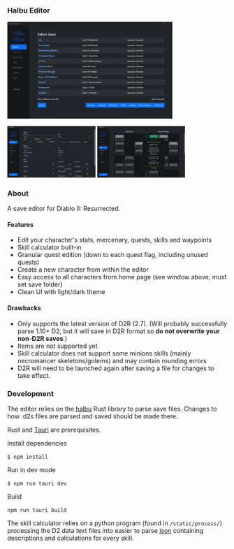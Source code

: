 
### Halbu Editor

<img src="static/screenshots/home.png" width="75%" />
<p float="left">
  <img src="static/screenshots/character.png" width="40%" /> 
  <img src="static/screenshots/skills.png" width="40%" />
</p>




###  About

A save editor for Diablo II: Resurrected.

#### Features

* Edit your character's stats, mercenary, quests, skills and waypoints
* Skill calculator built-in
* Granular quest edition (down to each quest flag, including unused quests)
* Create a new character from within the editor
* Easy access to all characters from home page (see window above, must set save folder)
* Clean UI with light/dark theme

#### Drawbacks
* Only supports the latest version of D2R (2.7). (Will probably successfully parse 1.10+ D2, but it will save in D2R format so **do not overwrite your non-D2R saves**.)
* Items are not supported yet
* Skill calculator does not support some minions skills (mainly necromancer skeletons/golems) and may contain rounding errors
* D2R will need to be launched again after saving a file for changes to take effect.


### Development

The editor relies on the [halbu](https://github.com/feored/halbu) Rust library to parse save files.
Changes to how .d2s files are parsed and saved should be made there. 

Rust and [Tauri](https://tauri.app/v1/guides/getting-started/prerequisites) are prerequisites.

Install dependencies
```
$ npm install
```
 
Run in dev mode
```
$ npm run tauri dev
```

Build
```
npm run tauri build
```

The skill calculator relies on a python program (found in `/static/process/`) processing the D2 data text files into easier to parse [json](/static/skills_complete.json) containing descriptions and calculations for every skill.


